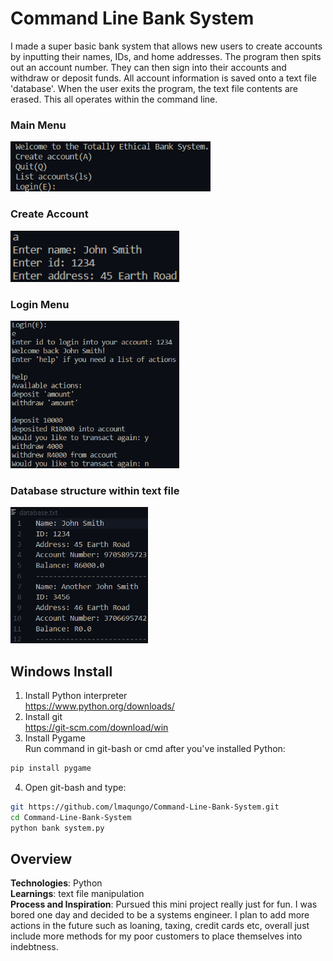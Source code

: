 # Command Line Bank System

I made a super basic bank system that allows new users to create accounts by inputting their names, IDs, and home addresses. The program then spits out an account number. They can then sign into their accounts and withdraw or deposit funds. All account information is saved onto a text file 'database'. When the user exits the program, the text file contents are erased. This all operates within the command line. 

### Main Menu  

<img src="https://github.com/lmaqungo/Command-Line-Bank-System/blob/main/img/main-menu.png?raw=true" alt = "main menu display" width="320">

### Create Account

<img src="https://github.com/lmaqungo/Command-Line-Bank-System/blob/main/img/create.png?raw=true" alt = "create account display" width="270">

### Login Menu
<img src="https://github.com/lmaqungo/Command-Line-Bank-System/blob/main/img/login.png?raw=true" alt = "login menu display" width="270">

### Database structure within text file

<img src="https://github.com/lmaqungo/Command-Line-Bank-System/blob/main/img/database.png?raw=true" alt = "create account display" width="220">

## Windows Install        

1. Install Python interpreter  
https://www.python.org/downloads/
2. Install git  
https://git-scm.com/download/win
3. Install Pygame      
Run command in git-bash or cmd after you've installed Python:
```bash
pip install pygame
```
4. Open git-bash and type:    
```bash
git https://github.com/lmaqungo/Command-Line-Bank-System.git
cd Command-Line-Bank-System
python bank system.py
```

## Overview 

**Technologies**: Python  
**Learnings**: text file manipulation  
**Process and Inspiration**: Pursued this mini project really just for fun. I was bored one day and decided to be a systems engineer. I plan to add more actions in the future such as loaning, taxing, credit cards etc, overall just include more methods for my poor customers to place themselves into indebtness.  

